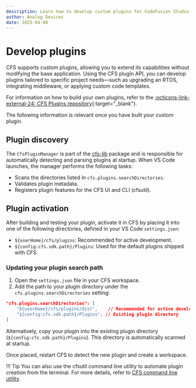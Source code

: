 ```yaml
---
description: Learn how to develop custom plugins for CodeFusion Studio.
author: Analog Devices
date: 2025-04-08
---
```


# Develop plugins

CFS supports custom plugins, allowing you to extend its capabilities without modifying the base application. Using the CFS plugin API, you can develop plugins tailored to specific project needs—such as upgrading an RTOS, integrating middleware, or applying custom code templates.

For information on how to build your own plugins, refer to the [:octicons-link-external-24: CFS Plugins repository](https://github.com/analogdevicesinc/cfs-plugins){:target="_blank"}.

The following information is relevant once you have built your custom plugin.

## Plugin discovery

The `CfsPluginManager` is part of the [cfs-lib](https://github.com/analogdevicesinc/codefusion-studio/tree/main/packages/cfs-lib) package and is responsible for automatically detecting and parsing plugins at startup. When VS Code launches, the manager performs the following tasks:

- Scans the directories listed in `cfs.plugins.searchDirectories`.
- Validates plugin metadata.
- Registers plugin features for the CFS UI and CLI (cfsutil).

## Plugin activation

After building and testing your plugin, activate it in CFS by placing it into one of the following directories, defined in your VS Code `settings.json`:

- `${userHome}/cfs/plugins`: Recommended for active development.
- `${config:cfs.sdk.path}/Plugins`: Used for the default plugins shipped with CFS.

### Updating your plugin search path

1. Open the `settings.json` file in your CFS workspace.
2. Add the path to your plugin directory under the `cfs.plugins.searchDirectories` setting:

```json
"cfs.plugins.searchDirectories": [
    "${userHome}/cfs/plugins/dist",    // Recommended for active development
    "${config:cfs.sdk.path}/Plugins", // Existing plugin directory
]
```

Alternatively, copy your plugin into the existing plugin directory (`${config:cfs.sdk.path}/Plugins`). This directory is automatically scanned at startup.

Once placed, restart CFS to detect the new plugin and create a workspace.

!!! Tip
    You can also use the cfsutil command line utility to automate plugin creation from the terminal. For more details, refer to [CFS command line utility](../tools/cfsutil.md).
